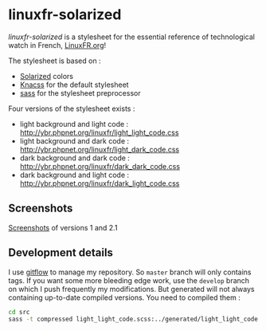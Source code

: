 linuxfr-solarized
=================


_linuxfr-solarized_ is a stylesheet for the essential reference of technological watch in French, [LinuxFR.org](http://www.linuxfr.org)!

The stylesheet is based on :

* [Solarized](http://ethanschoonover.com/solarized) colors
* [Knacss](http://www.knacss.com/) for the default stylesheet
* [sass](http://sass-lang.com) for the stylesheet preprocessor

Four versions of the stylesheet exists :

* light background and light code : <http://ybr.phpnet.org/linuxfr/light_light_code.css>
* light background and dark code : <http://ybr.phpnet.org/linuxfr/light_dark_code.css>
* dark background and dark code : <http://ybr.phpnet.org/linuxfr/dark_dark_code.css>
* dark background and light code : <http://ybr.phpnet.org/linuxfr/dark_light_code.css>


Screenshots
-----------

[Screenshots](https://github.com/CrEv/linuxfr-solarized/wiki/Screenshots) of versions 1 and 2.1


Development details
-------------------

I use [gitflow](https://github.com/nvie/gitflow/) to manage my repository. So `master` branch will only contains tags. If you want some more bleeding edge work, use the `develop` branch on which I push frequently my modifications. But generated will not always containing up-to-date compiled versions. You need to compiled them :

```sh
cd src
sass -t compressed light_light_code.scss:../generated/light_light_code.css
```